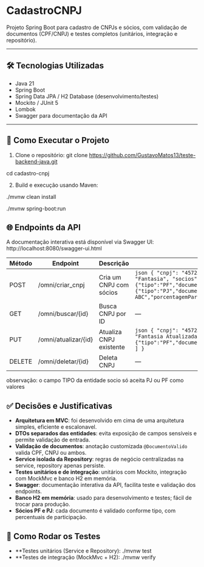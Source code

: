 # CadastroCNPJ

Projeto Spring Boot para cadastro de CNPJs e sócios, com validação de documentos (CPF/CNPJ) e testes completos (unitários, integração e repositório).

---

## 🛠 Tecnologias Utilizadas

- Java 21  
- Spring Boot  
- Spring Data JPA / H2 Database (desenvolvimento/testes)  
- Mockito / JUnit 5  
- Lombok  
- Swagger para documentação da API  

---

## 🚀 Como Executar o Projeto

1. Clone o repositório:
git clone https://github.com/GustavoMatos13/teste-backend-java.git

cd cadastro-cnpj

2. Build e execução usando Maven:

./mvnw clean install

./mvnw spring-boot:run

## 🌐 Endpoints da API


A documentação interativa está disponível via Swagger UI:
http://localhost:8080/swagger-ui.html

| Método | Endpoint             | Descrição               | Corpo da Requisição (JSON)                                                                                                                                                                                                                                                                          |
| ------ | -------------------- | ----------------------- | --------------------------------------------------------------------------------------------------------------------------------------------------------------------------------------------------------------------------------------------------------------------------------------------------- |
| POST   | /omni/criar\_cnpj    | Cria um CNPJ com sócios | `json { "cnpj": "45723174000110", "razaoSocial": "Empresa LTDA", "nomeFantasia": "Fantasia", "socios": [ {"tipo":"PF","documento":"12345678909","nome":"João","porcentagemParticipacao":50.0}, {"tipo":"PJ","documento":"45723174000110","nome":"Empresa ABC","porcentagemParticipacao":50.0} ] } ` |
| GET    | /omni/buscar/{id}    | Busca CNPJ por ID       | —                                                                                                                                                                                                                                                                                                   |
| PUT    | /omni/atualizar/{id} | Atualiza CNPJ existente | `json { "cnpj": "45723174000110", "razaoSocial": "Empresa Atualizada", "nomeFantasia": "Fantasia Atualizada", "socios": [ {"tipo":"PF","documento":"12345678909","nome":"João","porcentagemParticipacao":50.0} ] } `                                                                                |
| DELETE | /omni/deletar/{id}   | Deleta CNPJ             | —                                                                                                                                                                                                                                                                                                   |

observação: o campo TIPO da entidade socio só aceita PJ ou PF como valores

## ✅ Decisões e Justificativas

- **Arquitetura em MVC**: foi desenvolvido em cima de uma arquitetura simples, eficiente e escalonavel.  
- **DTOs separados das entidades**: evita exposição de campos sensíveis e permite validação de entrada.  
- **Validação de documentos**: anotação customizada `@DocumentoValido` valida CPF, CNPJ ou ambos.  
- **Service isolada da Repository**: regras de negócio centralizadas na service, repository apenas persiste.  
- **Testes unitários e de integração**: unitários com Mockito, integração com MockMvc e banco H2 em memória.  
- **Swagger**: documentação interativa da API, facilita teste e validação dos endpoints.  
- **Banco H2 em memória**: usado para desenvolvimento e testes; fácil de trocar para produção.  
- **Sócios PF e PJ**: cada documento é validado conforme tipo, com percentuais de participação.  


## 🧪 Como Rodar os Testes

- **Testes unitários (Service e Repository):
./mvnw test
- **Testes de integração (MockMvc + H2):
./mvnw verify
